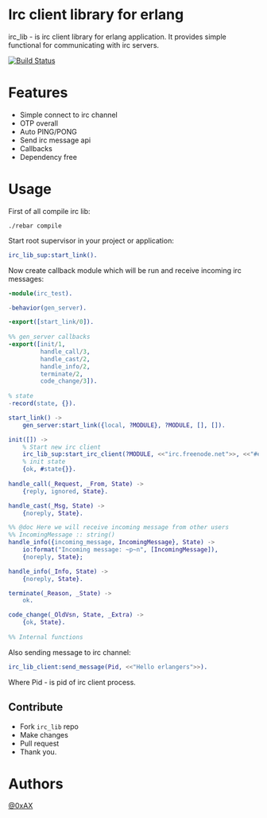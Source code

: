 Irc client library for erlang
==============================

irc_lib - is irc client library for erlang application. It provides simple functional for communicating with irc servers.

[![Build Status](https://travis-ci.org/0xAX/irc_lib.png)](https://travis-ci.org/0xAX/irc_lib)

Features
========

  * Simple connect to irc channel
  * OTP overall
  * Auto PING/PONG
  * Send irc message api
  * Callbacks
  * Dependency free

Usage
======

First of all compile irc lib:

```
./rebar compile
```

Start root supervisor in your project or application:

```erlang
irc_lib_sup:start_link().
```

Now create callback module which will be run and receive incoming irc messages:

```erlang
-module(irc_test).

-behavior(gen_server).

-export([start_link/0]).
 
%% gen_server callbacks
-export([init/1,
         handle_call/3,
         handle_cast/2,
         handle_info/2,
         terminate/2,
         code_change/3]).
 
% state
-record(state, {}).

start_link() ->
    gen_server:start_link({local, ?MODULE}, ?MODULE, [], []).

init([]) ->
	% Start new irc client
	irc_lib_sup:start_irc_client(?MODULE, <<"irc.freenode.net">>, <<"#erlang">>, <<"some-user-name">>),
	% init state
    {ok, #state{}}.
 
handle_call(_Request, _From, State) ->
    {reply, ignored, State}.

handle_cast(_Msg, State) ->
    {noreply, State}.

%% @doc Here we will receive incoming message from other users
%% IncomingMessage :: string()
handle_info({incoming_message, IncomingMessage}, State) ->
	io:format("Incoming message: ~p~n", [IncomingMessage]),
	{noreply, State};

handle_info(_Info, State) ->
    {noreply, State}.

terminate(_Reason, _State) ->
    ok.

code_change(_OldVsn, State, _Extra) ->
    {ok, State}.
 
%% Internal functions
```

Also sending message to irc channel:

```erlang
irc_lib_client:send_message(Pid, <<"Hello erlangers">>).
```

Where Pid - is pid of irc client process.

## Contribute

  * Fork `irc_lib` repo
  * Make changes
  * Pull request
  * Thank you.

Authors
========

[@0xAX](https://twitter.com/anotherworldofw)